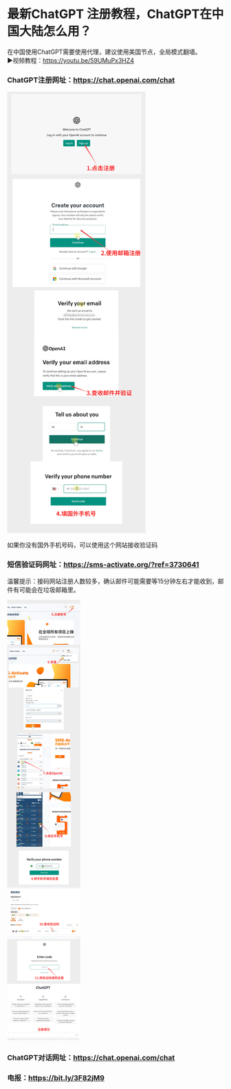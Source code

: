 # 最新ChatGPT 注册教程，ChatGPT在中国大陆怎么用？
在中国使用ChatGPT需要使用代理，建议使用美国节点，全局模式翻墙。<br>
▶视频教程：https://youtu.be/59UMuPx3HZ4

### ChatGPT注册网址：https://chat.openai.com/chat

<img src="https://raw.githubusercontent.com/eujc/ChatGPT/main/ChatGPT/ChatGPT_01.jpg" />

如果你没有国外手机号码，可以使用这个网站接收验证码
### 短信验证码网址：https://sms-activate.org/?ref=3730641
温馨提示：接码网站注册人数较多，确认邮件可能需要等15分钟左右才能收到，邮件有可能会在垃圾邮箱里。

<img src="https://raw.githubusercontent.com/eujc/ChatGPT/main/ChatGPT/ChatGPT_02.jpg" />

### ChatGPT对话网址：https://chat.openai.com/chat

### 电报：https://bit.ly/3F82jM9

